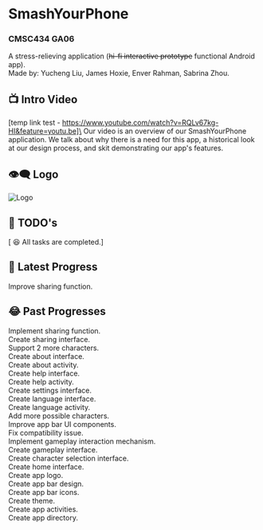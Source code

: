# SmashYourPhone
### CMSC434 GA06
A stress-relieving application (~~hi-fi interactive prototype~~ functional Android app).\
Made by: Yucheng Liu, James Hoxie, Enver Rahman, Sabrina Zhou.

## :tv: Intro Video
[temp link test - https://www.youtube.com/watch?v=RQLv67kg-HI&feature=youtu.be]\
Our video is an overview of our SmashYourPhone application. We talk about why there is a need for this app, a historical look at our design process, and skit demonstrating our app's features. 

## :eye_speech_bubble: Logo
![Logo](https://repository-images.githubusercontent.com/222799540/0d7aaa80-1d30-11ea-9487-48d6072836f5)

## :thought_balloon: TODO's
[ :laughing: All tasks are completed.]

## :rofl: Latest Progress
Improve sharing function.

## :joy: Past Progresses
Implement sharing function.\
Create sharing interface.\
Support 2 more characters.\
Create about interface.\
Create about activity.\
Create help interface.\
Create help activity.\
Create settings interface.\
Create language interface.\
Create language activity.\
Add more possible characters.\
Improve app bar UI components.\
Fix compatibility issue.\
Implement gameplay interaction mechanism.\
Create gameplay interface.\
Create character selection interface.\
Create home interface.\
Create app logo.\
Create app bar design.\
Create app bar icons.\
Create theme.\
Create app activities.\
Create app directory.

